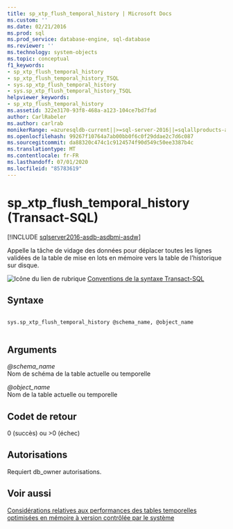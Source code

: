 ```yaml
---
title: sp_xtp_flush_temporal_history | Microsoft Docs
ms.custom: ''
ms.date: 02/21/2016
ms.prod: sql
ms.prod_service: database-engine, sql-database
ms.reviewer: ''
ms.technology: system-objects
ms.topic: conceptual
f1_keywords:
- sp_xtp_flush_temporal_history
- sp_xtp_flush_temporal_history_TSQL
- sys.sp_xtp_flush_temporal_history
- sys.sp_xtp_flush_temporal_history_TSQL
helpviewer_keywords:
- sp_xtp_flush_temporal_history
ms.assetid: 322e3170-93f8-468a-a123-104ce7bd7fad
author: CarlRabeler
ms.author: carlrab
monikerRange: =azuresqldb-current||>=sql-server-2016||=sqlallproducts-allversions||>=sql-server-linux-2017||=azuresqldb-mi-current
ms.openlocfilehash: 99267f10764a7ab00bb0f6c0f29ddae2c7d6c087
ms.sourcegitcommit: da88320c474c1c9124574f90d549c50ee3387b4c
ms.translationtype: MT
ms.contentlocale: fr-FR
ms.lasthandoff: 07/01/2020
ms.locfileid: "85783619"
---
```

# <a name="sp_xtp_flush_temporal_history-transact-sql"></a>sp_xtp_flush_temporal_history (Transact-SQL)
[!INCLUDE [sqlserver2016-asdb-asdbmi-asdw](../../includes/applies-to-version/sqlserver2016-asdb-asdbmi-asdw.md)]

  Appelle la tâche de vidage des données pour déplacer toutes les lignes validées de la table de mise en lots en mémoire vers la table de l’historique sur disque.  

 ![Icône du lien de rubrique](../../database-engine/configure-windows/media/topic-link.gif "Icône du lien de rubrique") [Conventions de la syntaxe Transact-SQL](../../t-sql/language-elements/transact-sql-syntax-conventions-transact-sql.md)  
  
## <a name="syntax"></a>Syntaxe  
  
```  
  
sys.sp_xtp_flush_temporal_history @schema_name, @object_name  
  
```  
  
## <a name="arguments"></a>Arguments  
 *\@schema_name*  
 Nom de schéma de la table actuelle ou temporelle  
  
 *\@object_name*  
 Nom de la table actuelle ou temporelle  
  
## <a name="return-code-values"></a>Codet de retour  
 0 (succès) ou >0 (échec)  
  
## <a name="permissions"></a>Autorisations  
 Requiert db_owner autorisations.  
  
## <a name="see-also"></a>Voir aussi  
 [Considérations relatives aux performances des tables temporelles optimisées en mémoire à version contrôlée par le système](../../relational-databases/tables/memory-optimized-system-versioned-temporal-tables-performance.md)  
  
  
